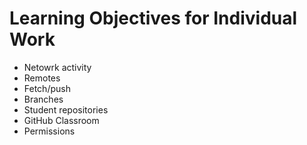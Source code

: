 # Learning Objectives for Individual Work

* Netowrk activity
* Remotes
* Fetch/push
* Branches
* Student repositories
* GitHub Classroom
* Permissions